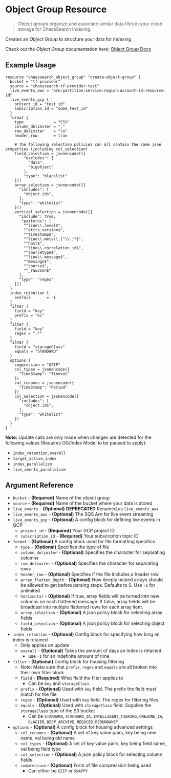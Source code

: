 # Object Group Resource

> Object groups organize and associate similar data files in your cloud storage for ChaosSearch indexing.

Creates an _Object Group_ to structure your data for Indexing

Check out the _Object Group_ documentation here: [Object Group Docs](https://docs.chaossearch.io/docs/creating-object-groups)

## Example Usage
```hcl
resource "chaossearch_object_group" "create-object-group" {
  bucket = "tf-provider"
  source = "chaossearch-tf-provider-test"
  live_events_aws = "arn:partition:service:region:account-id:resource-id"
  live_events_gcp {
    project_id = "test_id"
    subscription_id = "some_test_id"
  }
  format {
    type             = "CSV"
    column_delimiter = ","
    row_delimiter    = "\n"
    header_row       = true

    # The following selection policies can all contain the same json properties (including col_selection)
    field_selection = jsonencode([{
        "excludes": [
          "data",
          "bigobject"
        ],
        "type": "blacklist"
    }])
    array_selection = jsonencode([{
      "includes": [
        "object.ids",
      ],
      "type": "whitelist"
    }])
    vertical_selection = jsonencode([{
      "include": true,
       "patterns": [
        "^line\\.level$",
        "^attrs.version$",
        "^timestamp$",
        "^line\\.meta\\.[^\\.]*$",
        "^host$",
        "^line\\.correlation_id$",
        "^sourcetype$",
        "^line\\.message$",
        "^message$",
        "^source$",
        "^_rawJson$"
      ],
      "type": "regex"
    }])
  }
  index_retention {
    overall       = -1
  }
  filter {
    field = "key"
    prefix = "ec"
  }
  filter {
    field = "key"
    regex = ".*"
  }
  filter {
    field = "storageClass"
    equals = "STANDARD"
  }
  options {
    compression = "GZIP"
    col_types = jsonencode({
      "TimeStamp": "Timeval"
    })
    col_renames = jsonencode({
      "TimeStamp": "Period"
    })
    col_selection = jsonencode({
      "includes": [
        "object.ids",
      ],
      "type": "whitelist"
    })
  }
}
```

**Note:** Update calls are only made when changes are detected for the following values (Requires OG/Index Model to be paused to apply):
* `index_retention.overall`
* `target_active_index`
* `index_parallelism`
* `live_events_parallelism` 

## Argument Reference
* `bucket` - **(Required)** Name of the object group
* `source` - **(Required)** Name of the bucket where your data is stored
* `live_events` - **(Optional)** **DEPRECATED** Renamed as `live_events_aws`
* `live_events_aws` - **(Optional)** The SQS Arn for live event streaming
* `live_events_gcp` - **(Optional)** A config block for defining live events in GCP
  * `project_id` - **(Required)** Your GCP project ID
  * `subscription_id` - **(Required)** Your subscription topic ID
* `format` - **(Optional)** A config block used for file formatting specifics
  * `type` - **(Optional)** Specifies the type of file
  * `column_delimiter` - **(Optional)** Specifies the character for separating columns
  * `row_delimiter` - **(Optional)** Specifies the character for separating rows
  * `header_row` - **(Optional)** Specifies if the file includes a header row
  * `array_flatten_depth` - **(Optional)** How deeply nested arrays should be allowed to get before parsing stops. Defaults to 0. Use `-1` for unlimited
  * `horizontal` - **(Optional)** If true, array fields will be turned into new columns on each flattened message. If false, array fields will be broadcast into multiple flattened rows for each array item.
  * `array_selection` - **(Optional)** A json policy block for selecting array fields
  * `field_selection` - **(Optional)** A json policy block for selecting object fields
* `index_retention` - **(Optional)** Config block for specifying how long an index is retained
  * Only applies on update
  * `overall` - **(Optional)** Takes the amount of days an index is retained
    * use `-1` for an indefinite amount of time
* `filter` - **(Optional)** Config block for housing filtering
  * Note: Make sure that `prefix`, `regex` and `equals` are all broken into their own filter block
  * `field` - **(Required)** What field the filter applies to
    * Can be `key` and `storageClass`
  * `prefix` - **(Optional)** Used with `key` field. The prefix the field must match for the file
  * `regex` - **(Optional)** Used with `key` field. The regex for filtering files 
  * `equals` - **(Optional)** Used with `storageClass` field. Supplies the `storageClass` type of the S3 bucket
    * Can be `STANDARD`, `STANDARD_IA`, `INTELLIGENT_TIERING`, `ONEZONE_IA`, `GLACIER`, `DEEP_ARCHIVE`, `REDUCED_REDUNDANCY`
* `options` - **(Optional)** A config block for housing advanced settings
  * `col_renames` - **(Optional)** A set of key value pairs, key being new name, val being old name
  * `col_types` - **(Optional)** A set of key value pairs, key being field name, val being field type
  * `col_selection` - **(Optional)** A json policy block for selecting column fields 
  * `compression` - **(Optional)** Form of file compression being used
    * Can either be `GZIP` or `SNAPPY`